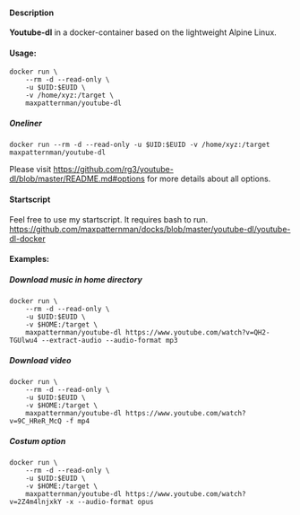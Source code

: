 #### Description

**Youtube-dl** in a docker-container based on the lightweight Alpine Linux.

#### Usage:

    docker run \
        --rm -d --read-only \
        -u $UID:$EUID \
        -v /home/xyz:/target \
        maxpatternman/youtube-dl

##### Oneliner
`docker run --rm -d --read-only -u $UID:$EUID -v /home/xyz:/target maxpatternman/youtube-dl`

Please visit https://github.com/rg3/youtube-dl/blob/master/README.md#options for more details about all options.

#### Startscript

Feel free to use my startscript.
It requires bash to run.
https://github.com/maxpatternman/docks/blob/master/youtube-dl/youtube-dl-docker

#### Examples:

##### Download music in home directory
    docker run \
        --rm -d --read-only \
        -u $UID:$EUID \
        -v $HOME:/target \
        maxpatternman/youtube-dl https://www.youtube.com/watch?v=QH2-TGUlwu4 --extract-audio --audio-format mp3

##### Download video
    docker run \
        --rm -d --read-only \
        -u $UID:$EUID \
        -v $HOME:/target \
        maxpatternman/youtube-dl https://www.youtube.com/watch?v=9C_HReR_McQ -f mp4

##### Costum option
    docker run \
        --rm -d --read-only \
        -u $UID:$EUID \
        -v $HOME:/target \
        maxpatternman/youtube-dl https://www.youtube.com/watch?v=2Z4m4lnjxkY -x --audio-format opus

